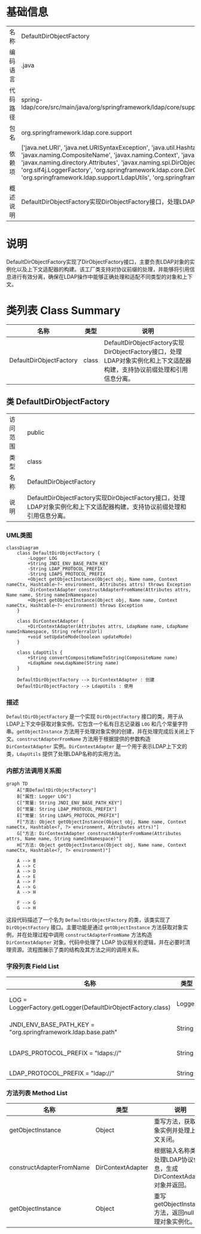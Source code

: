 # 基础信息

|      |      |
|------|------|
| 名称 | DefaultDirObjectFactory |
| 编码语言 | .java |
| 代码路径 | spring-ldap/core/src/main/java/org/springframework/ldap/core/support/DefaultDirObjectFactory.java |
| 包名 | org.springframework.ldap.core.support |
| 依赖项 | ['java.net.URI', 'java.net.URISyntaxException', 'java.util.Hashtable', 'javax.naming.CompositeName', 'javax.naming.Context', 'javax.naming.Name', 'javax.naming.directory.Attributes', 'javax.naming.spi.DirObjectFactory', 'org.slf4j.Logger', 'org.slf4j.LoggerFactory', 'org.springframework.ldap.core.DirContextAdapter', 'org.springframework.ldap.support.LdapUtils', 'org.springframework.util.StringUtils'] |
| 概述说明 | DefaultDirObjectFactory实现DirObjectFactory接口，处理LDAP实例化与上下文适配器构建。 |

# 说明

DefaultDirObjectFactory实现了DirObjectFactory接口，主要负责LDAP对象的实例化以及上下文适配器的构建。该工厂类支持对协议前缀的处理，并能够将引用信息进行有效分离，确保在LDAP操作中能够正确处理和适配不同类型的对象和上下文。

# 类列表 Class Summary

| 名称   | 类型  | 说明 |
|-------|------|-------------|
| DefaultDirObjectFactory | class | DefaultDirObjectFactory实现DirObjectFactory接口，处理LDAP对象实例化和上下文适配器构建，支持协议前缀处理和引用信息分离。 |



## 类 DefaultDirObjectFactory

|      |      |
|------|------|
| 访问范围 | public |
| 类型 | class |
| 名称 | DefaultDirObjectFactory |
| 说明 | DefaultDirObjectFactory实现DirObjectFactory接口，处理LDAP对象实例化和上下文适配器构建，支持协议前缀处理和引用信息分离。 |


### UML类图

```mermaid
classDiagram
    class DefaultDirObjectFactory {
        -Logger LOG
        +String JNDI_ENV_BASE_PATH_KEY
        -String LDAP_PROTOCOL_PREFIX
        -String LDAPS_PROTOCOL_PREFIX
        +Object getObjectInstance(Object obj, Name name, Context nameCtx, Hashtable~?~ environment, Attributes attrs) throws Exception
        -DirContextAdapter constructAdapterFromName(Attributes attrs, Name name, String nameInNamespace)
        +Object getObjectInstance(Object obj, Name name, Context nameCtx, Hashtable~?~ environment) throws Exception
    }

    class DirContextAdapter {
        +DirContextAdapter(Attributes attrs, LdapName name, LdapName nameInNamespace, String referralUrl)
        +void setUpdateMode(boolean updateMode)
    }

    class LdapUtils {
        +String convertCompositeNameToString(CompositeName name)
        +LdapName newLdapName(String name)
    }

    DefaultDirObjectFactory --> DirContextAdapter : 创建
    DefaultDirObjectFactory --> LdapUtils : 使用
```

### 描述
`DefaultDirObjectFactory` 是一个实现 `DirObjectFactory` 接口的类，用于从LDAP上下文中获取对象实例。它包含一个私有日志记录器 `LOG` 和几个常量字符串。`getObjectInstance` 方法用于处理对象实例的创建，并在处理完成后关闭上下文。`constructAdapterFromName` 方法用于根据提供的参数构造 `DirContextAdapter` 实例。`DirContextAdapter` 是一个用于表示LDAP上下文的类，`LdapUtils` 提供了处理LDAP名称的实用方法。


### 内部方法调用关系图

```mermaid
graph TD
    A["类DefaultDirObjectFactory"]
    B["属性: Logger LOG"]
    C["常量: String JNDI_ENV_BASE_PATH_KEY"]
    D["常量: String LDAP_PROTOCOL_PREFIX"]
    E["常量: String LDAPS_PROTOCOL_PREFIX"]
    F["方法: Object getObjectInstance(Object obj, Name name, Context nameCtx, Hashtable<?, ?> environment, Attributes attrs)"]
    G["方法: DirContextAdapter constructAdapterFromName(Attributes attrs, Name name, String nameInNamespace)"]
    H["方法: Object getObjectInstance(Object obj, Name name, Context nameCtx, Hashtable<?, ?> environment)"]

    A --> B
    A --> C
    A --> D
    A --> E
    A --> F
    A --> G
    A --> H

    F --> G
    G --> H
```

这段代码描述了一个名为 `DefaultDirObjectFactory` 的类，该类实现了 `DirObjectFactory` 接口。主要功能是通过 `getObjectInstance` 方法获取对象实例，并在处理过程中调用 `constructAdapterFromName` 方法构造 `DirContextAdapter` 对象。代码中处理了 LDAP 协议相关的逻辑，并在必要时清理资源。流程图展示了类的结构及其方法之间的调用关系。

### 字段列表 Field List

| 名称  | 类型  | 说明 |
|-------|-------|------|
| LOG = LoggerFactory.getLogger(DefaultDirObjectFactory.class) | Logger | 定义日志记录器，用于DefaultDirObjectFactory类的日志输出。 |
| JNDI_ENV_BASE_PATH_KEY = "org.springframework.ldap.base.path" | String | JNDI环境基础路径键为Spring LDAP基础路径。 |
| LDAPS_PROTOCOL_PREFIX = "ldaps://" | String | 定义私有静态常量LDAPS_PROTOCOL_PREFIX，值为"ldaps://"。 |
| LDAP_PROTOCOL_PREFIX = "ldap://" | String | LDAP协议前缀为ldap:// |

### 方法列表 Method List

| 名称  | 类型  | 说明 |
|-------|-------|------|
| getObjectInstance | Object | 重写方法，获取对象实例并处理上下文关闭。 |
| constructAdapterFromName | DirContextAdapter | 根据输入名称类型处理LDAP协议信息，生成DirContextAdapter对象并返回。 |
| getObjectInstance | Object | 重写getObjectInstance方法，返回null，处理对象实例化。 |




